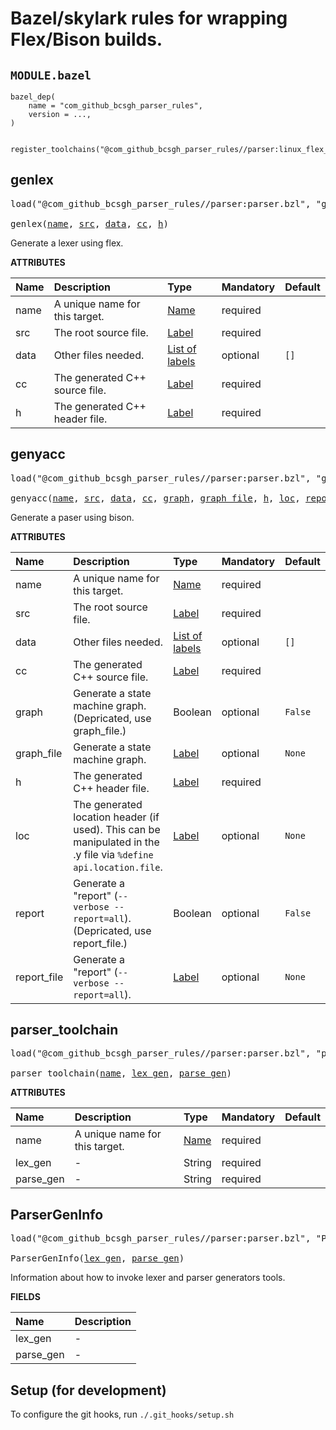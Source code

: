 <!-- Generated with Stardoc: http://skydoc.bazel.build -->

# Bazel/skylark rules for wrapping Flex/Bison builds.

## `MODULE.bazel`

```
bazel_dep(
    name = "com_github_bcsgh_parser_rules",
    version = ...,
)


register_toolchains("@com_github_bcsgh_parser_rules//parser:linux_flex_bison")
```

<a id="genlex"></a>

## genlex

<pre>
load("@com_github_bcsgh_parser_rules//parser:parser.bzl", "genlex")

genlex(<a href="#genlex-name">name</a>, <a href="#genlex-src">src</a>, <a href="#genlex-data">data</a>, <a href="#genlex-cc">cc</a>, <a href="#genlex-h">h</a>)
</pre>

Generate a lexer using flex.

**ATTRIBUTES**


| Name  | Description | Type | Mandatory | Default |
| :------------- | :------------- | :------------- | :------------- | :------------- |
| <a id="genlex-name"></a>name |  A unique name for this target.   | <a href="https://bazel.build/concepts/labels#target-names">Name</a> | required |  |
| <a id="genlex-src"></a>src |  The root source file.   | <a href="https://bazel.build/concepts/labels">Label</a> | required |  |
| <a id="genlex-data"></a>data |  Other files needed.   | <a href="https://bazel.build/concepts/labels">List of labels</a> | optional |  `[]`  |
| <a id="genlex-cc"></a>cc |  The generated C++ source file.   | <a href="https://bazel.build/concepts/labels">Label</a> | required |  |
| <a id="genlex-h"></a>h |  The generated C++ header file.   | <a href="https://bazel.build/concepts/labels">Label</a> | required |  |


<a id="genyacc"></a>

## genyacc

<pre>
load("@com_github_bcsgh_parser_rules//parser:parser.bzl", "genyacc")

genyacc(<a href="#genyacc-name">name</a>, <a href="#genyacc-src">src</a>, <a href="#genyacc-data">data</a>, <a href="#genyacc-cc">cc</a>, <a href="#genyacc-graph">graph</a>, <a href="#genyacc-graph_file">graph_file</a>, <a href="#genyacc-h">h</a>, <a href="#genyacc-loc">loc</a>, <a href="#genyacc-report">report</a>, <a href="#genyacc-report_file">report_file</a>)
</pre>

Generate a paser using bison.

**ATTRIBUTES**


| Name  | Description | Type | Mandatory | Default |
| :------------- | :------------- | :------------- | :------------- | :------------- |
| <a id="genyacc-name"></a>name |  A unique name for this target.   | <a href="https://bazel.build/concepts/labels#target-names">Name</a> | required |  |
| <a id="genyacc-src"></a>src |  The root source file.   | <a href="https://bazel.build/concepts/labels">Label</a> | required |  |
| <a id="genyacc-data"></a>data |  Other files needed.   | <a href="https://bazel.build/concepts/labels">List of labels</a> | optional |  `[]`  |
| <a id="genyacc-cc"></a>cc |  The generated C++ source file.   | <a href="https://bazel.build/concepts/labels">Label</a> | required |  |
| <a id="genyacc-graph"></a>graph |  Generate a state machine graph. (Depricated, use graph_file.)   | Boolean | optional |  `False`  |
| <a id="genyacc-graph_file"></a>graph_file |  Generate a state machine graph.   | <a href="https://bazel.build/concepts/labels">Label</a> | optional |  `None`  |
| <a id="genyacc-h"></a>h |  The generated C++ header file.   | <a href="https://bazel.build/concepts/labels">Label</a> | required |  |
| <a id="genyacc-loc"></a>loc |  The generated location header (if used). This can be manipulated in the .y file via `%define api.location.file`.   | <a href="https://bazel.build/concepts/labels">Label</a> | optional |  `None`  |
| <a id="genyacc-report"></a>report |  Generate a "report" (`--verbose --report=all`). (Depricated, use report_file.)   | Boolean | optional |  `False`  |
| <a id="genyacc-report_file"></a>report_file |  Generate a "report" (`--verbose --report=all`).   | <a href="https://bazel.build/concepts/labels">Label</a> | optional |  `None`  |


<a id="parser_toolchain"></a>

## parser_toolchain

<pre>
load("@com_github_bcsgh_parser_rules//parser:parser.bzl", "parser_toolchain")

parser_toolchain(<a href="#parser_toolchain-name">name</a>, <a href="#parser_toolchain-lex_gen">lex_gen</a>, <a href="#parser_toolchain-parse_gen">parse_gen</a>)
</pre>



**ATTRIBUTES**


| Name  | Description | Type | Mandatory | Default |
| :------------- | :------------- | :------------- | :------------- | :------------- |
| <a id="parser_toolchain-name"></a>name |  A unique name for this target.   | <a href="https://bazel.build/concepts/labels#target-names">Name</a> | required |  |
| <a id="parser_toolchain-lex_gen"></a>lex_gen |  -   | String | required |  |
| <a id="parser_toolchain-parse_gen"></a>parse_gen |  -   | String | required |  |


<a id="ParserGenInfo"></a>

## ParserGenInfo

<pre>
load("@com_github_bcsgh_parser_rules//parser:parser.bzl", "ParserGenInfo")

ParserGenInfo(<a href="#ParserGenInfo-lex_gen">lex_gen</a>, <a href="#ParserGenInfo-parse_gen">parse_gen</a>)
</pre>

Information about how to invoke lexer and parser generators tools.

**FIELDS**

| Name  | Description |
| :------------- | :------------- |
| <a id="ParserGenInfo-lex_gen"></a>lex_gen |  -    |
| <a id="ParserGenInfo-parse_gen"></a>parse_gen |  -    |


## Setup (for development)
To configure the git hooks, run `./.git_hooks/setup.sh`
